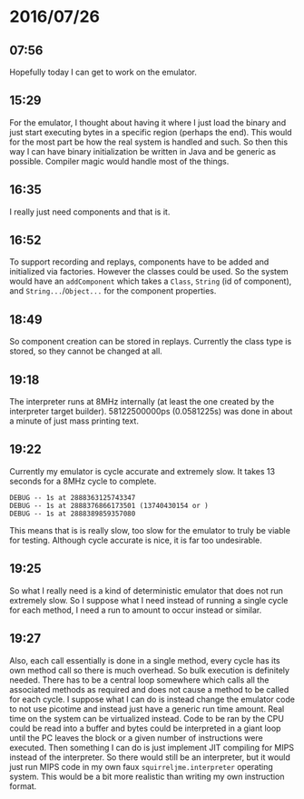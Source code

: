 # 2016/07/26

## 07:56

Hopefully today I can get to work on the emulator.

## 15:29

For the emulator, I thought about having it where I just load the binary and
just start executing bytes in a specific region (perhaps the end). This would
for the most part be how the real system is handled and such. So then this
way I can have binary initialization be written in Java and be generic as
possible. Compiler magic would handle most of the things.

## 16:35

I really just need components and that is it.

## 16:52

To support recording and replays, components have to be added and initialized
via factories. However the classes could be used. So the system would have an
`addComponent` which takes a `Class`, `String` (id of component), and
`String...`/`Object...` for the component properties.

## 18:49

So component creation can be stored in replays. Currently the class type is
stored, so they cannot be changed at all.

## 19:18

The interpreter runs at 8MHz internally (at least the one created by the
interpreter target builder). 58122500000ps (0.0581225s) was done in about a
minute of just mass printing text.

## 19:22

Currently my emulator is cycle accurate and extremely slow. It takes 13 seconds
for a 8MHz cycle to complete.

	DEBUG -- 1s at 2888363125743347
	DEBUG -- 1s at 2888376866173501 (13740430154 or )
	DEBUG -- 1s at 2888389859357080

This means that is is really slow, too slow for the emulator to truly be
viable for testing. Although cycle accurate is nice, it is far too
undesirable.

## 19:25

So what I really need is a kind of deterministic emulator that does not
run extremely slow. So I suppose what I need instead of running a single
cycle for each method, I need a run to amount to occur instead or similar.

## 19:27

Also, each call essentially is done in a single method, every cycle has its
own method call so there is much overhead. So bulk execution is definitely
needed. There has to be a central loop somewhere which calls all the
associated methods as required and does not cause a method to be called for
each cycle. I suppose what I can do is instead change the emulator code to
not use picotime and instead just have a generic run time amount. Real time
on the system can be virtualized instead. Code to be ran by the CPU could be
read into a buffer and bytes could be interpreted in a giant loop until the
PC leaves the block or a given number of instructions were executed. Then
something I can do is just implement JIT compiling for MIPS instead of the
interpreter. So there would still be an interpreter, but it would just run
MIPS code in my own faux `squirreljme.interpreter` operating system. This would
be a bit more realistic than writing my own instruction format.

